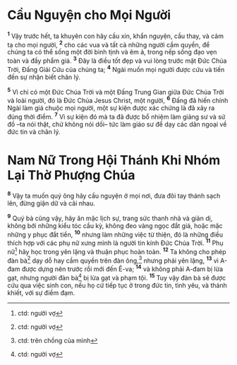 # Cầu Nguyện cho Mọi Người
<sup><b>1</b></sup> Vậy trước hết, ta khuyên con hãy cầu xin, khẩn nguyện, cầu thay, và cảm tạ cho mọi người, <sup><b>2</b></sup> cho các vua và tất cả những người cầm quyền, để chúng ta có thể sống một đời bình tịnh và êm ả, trong nếp sống đạo vẹn toàn và đầy phẩm giá. <sup><b>3</b></sup> Ðây là điều tốt đẹp và vui lòng trước mặt Ðức Chúa Trời, Ðấng Giải Cứu của chúng ta; <sup><b>4</b></sup> Ngài muốn mọi người được cứu và tiến đến sự nhận biết chân lý.

<sup><b>5</b></sup> Vì chỉ có một Ðức Chúa Trời và một Ðấng Trung Gian giữa Ðức Chúa Trời và loài người, đó là Ðức Chúa Jesus Christ, một người, <sup><b>6</b></sup> Ðấng đã hiến chính Ngài làm giá chuộc mọi người, một sự kiện được xác chứng là đã xảy ra đúng thời điểm. <sup><b>7</b></sup> Vì sự kiện đó mà ta đã được bổ nhiệm làm giảng sư và sứ đồ –ta nói thật, chứ không nói dối– tức làm giáo sư để dạy các dân ngoại về đức tin và chân lý.

# Nam Nữ Trong Hội Thánh Khi Nhóm Lại Thờ Phượng Chúa
<sup><b>8</b></sup> Vậy ta muốn quý ông hãy cầu nguyện ở mọi nơi, đưa đôi tay thánh sạch lên, đừng giận dữ và cãi nhau.

<sup><b>9</b></sup> Quý bà cũng vậy, hãy ăn mặc lịch sự, trang sức thanh nhã và giản dị, không bới những kiểu tóc cầu kỳ, không đeo vàng ngọc đắt giá, hoặc mặc những y phục đắt tiền, <sup><b>10</b></sup> nhưng làm những việc từ thiện, đó là những điều thích hợp với các phụ nữ xưng mình là người tin kính Ðức Chúa Trời. <sup><b>11</b></sup> Phụ nữ[^1-57cc088d-12ab-4e6b-8669-5bd35f3534ee] hãy học trong yên lặng và thuận phục hoàn toàn. <sup><b>12</b></sup> Ta không cho phép đàn bà[^2-57cc088d-12ab-4e6b-8669-5bd35f3534ee] dạy dỗ hay cầm quyền trên đàn ông,[^3-57cc088d-12ab-4e6b-8669-5bd35f3534ee] nhưng phải yên lặng, <sup><b>13</b></sup> vì A-đam được dựng nên trước rồi mới đến Ê-va; <sup><b>14</b></sup> và không phải A-đam bị lừa gạt, nhưng người đàn bà[^4-57cc088d-12ab-4e6b-8669-5bd35f3534ee] bị lừa gạt và phạm tội. <sup><b>15</b></sup> Tuy vậy đàn bà sẽ được cứu qua việc sinh con, nếu họ cứ tiếp tục ở trong đức tin, tình yêu, và thánh khiết, với sự điềm đạm.

[^1-57cc088d-12ab-4e6b-8669-5bd35f3534ee]: ctd: người vợ
[^2-57cc088d-12ab-4e6b-8669-5bd35f3534ee]: ctd: người vợ
[^3-57cc088d-12ab-4e6b-8669-5bd35f3534ee]: ctd: trên chồng của mình
[^4-57cc088d-12ab-4e6b-8669-5bd35f3534ee]: ctd: người vợ